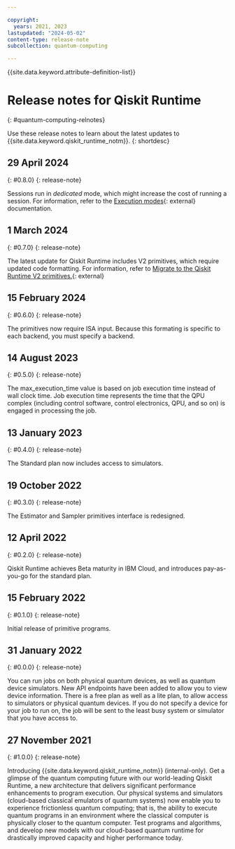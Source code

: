 ```yaml
---

copyright:
  years: 2021, 2023
lastupdated: "2024-05-02"
content-type: release-note
subcollection: quantum-computing

---
```


{{site.data.keyword.attribute-definition-list}}


# Release notes for Qiskit Runtime
{: #quantum-computing-relnotes}

Use these release notes to learn about the latest updates to {{site.data.keyword.qiskit_runtime_notm}}.
{: shortdesc}

## 29 April 2024
{: #0.8.0}
{: release-note}

Sessions run in _dedicated_ mode, which might increase the cost of running a session.  For information, refer to the [Execution modes](https://docs.quantum.ibm.com/run/execution-modes){: external} documentation.

## 1 March 2024
{: #0.7.0}
{: release-note}

The latest update for Qiskit Runtime includes V2 primitives, which require updated code formatting. For information, refer to [Migrate to the Qiskit Runtime V2 primitives.](https://docs.quantum.ibm.com/api/migration-guides/v2-primitives){: external}

## 15 February 2024
{: #0.6.0}
{: release-note}

The primitives now require ISA input.  Because this formating is specific to each backend, you must specify a backend.

## 14 August 2023
{: #0.5.0}
{: release-note}

The max_execution_time value is based on job execution time instead of wall clock time. Job execution time represents the time that the QPU complex (including control software, control electronics, QPU, and so on) is engaged in processing the job.

## 13 January 2023
{: #0.4.0}
{: release-note}

The Standard plan now includes access to simulators.

## 19 October 2022
{: #0.3.0}
{: release-note}

The Estimator and Sampler primitives interface is redesigned.

## 12 April 2022
{: #0.2.0}
{: release-note}

Qiskit Runtime achieves Beta maturity in IBM Cloud, and introduces pay-as-you-go for the standard plan.

## 15 February 2022
{: #0.1.0}
{: release-note}

Initial release of primitive programs.

## 31 January 2022
{: #0.0.0}
{: release-note}

You can run jobs on both physical quantum devices, as well as quantum device simulators.
New API endpoints have been added to allow you to view device information.
There is a free plan as well as a lite plan, to allow access to simulators or physical quantum devices.
If you do not specify a device for your job to run on, the job will be sent to the least busy system or simulator that you have access to.

## 27 November 2021
{: #1.0.0}
{: release-note}

Introducing {{site.data.keyword.qiskit_runtime_notm}} (internal-only). Get a glimpse of the quantum computing future with our world-leading Qiskit Runtime, a new architecture that delivers significant performance enhancements to program execution. Our physical systems and simulators (cloud-based classical emulators of quantum systems) now enable you to experience frictionless quantum computing; that is, the ability to execute quantum programs in an environment where the classical computer is physically closer to the quantum computer. Test programs and algorithms, and develop new models with our cloud-based quantum runtime for drastically improved capacity and higher performance today.
